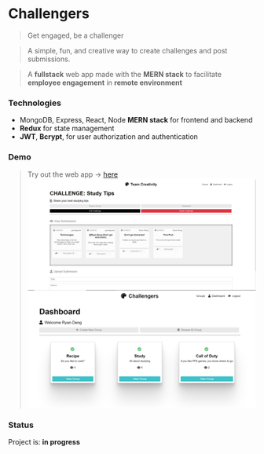# Challengers
> Get engaged, be a challenger

> A simple, fun, and creative way to create challenges and post submissions.

> A **fullstack** web app made with the **MERN stack** to facilitate **employee engagement** in **remote environment**

### Technologies
* MongoDB, Express, React, Node **MERN stack** for frontend and backend 
* **Redux** for state management 
* **JWT**, **Bcrypt**, for user authorization and authentication 

### Demo 
> Try out the web app -> [here](https://the-challengers.herokuapp.com/)
![Demo_2](https://github.com/ryandeng32/Challengers/blob/master/assets/demo_2.png)
![Demo_1](https://github.com/ryandeng32/Challengers/blob/master/assets/demo_1.png)

### Status
Project is: **in progress** 
